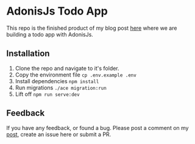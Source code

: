 # AdonisJs Todo App

This repo is the finished product of my blog post [here](https://madsobel.com/how-to-make-a-todo-app-with-adonisjs) where we are building a todo app with AdonisJs.

## Installation

1. Clone the repo and navigate to it's folder.
2. Copy the environment file `cp .env.example .env`
3. Install dependencies `npm install`
4. Run migrations `./ace migration:run`
5. Lift off `npm run serve:dev`

## Feedback

If you have any feedback, or found a bug. Please post a comment on my [post](https://madsobel.com/how-to-make-a-todo-app-with-adonisjs), create an issue here or submit a PR.
